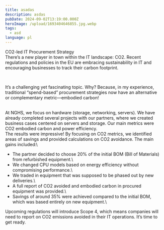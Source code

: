 ```yaml
---
title: asadas
description: asdas
pubDate: 2024-09-02T13:19:00.000Z
heroImage: /upload/1693404646855.jpg.webp
tags:
  - asd
language: pl
---
```

CO2-led IT Procurement Strategy<br/>
There’s a new player in town within the IT landscape: CO2. Recent regulations and policies in the EU are embracing sustainability in IT and encouraging businesses to track their carbon footprint.<br/>

<br/>

It’s a challenging yet fascinating topic. Why? Because, in my experience, traditional “spend-based” procurement strategies now have an alternative or complementary metric—embodied carbon!  <br/><br/>

At NGHS, we focus on hardware (storage, networking, servers). We have already completed several projects with our partners, where we created business cases centered on servers and storage. Our main metrics were CO2 embodied carbon and power efficiency.\
The results were impressive! By focusing on CO2 metrics, we identified areas of savings and provided calculations on CO2 avoidance. The main gains included:\

* The partner decided to choose 20% of the initial BOM (Bill of Materials) from refurbished equipment.\
* We changed CPU models based on energy efficiency without compromising performance.\
* We traded in equipment that was supposed to be phased out by new deliveries.\
* A full report of CO2 avoided and embodied carbon in procured equipment was provided.\
* Savings of around 35% were achieved compared to the initial BOM, which was based entirely on new equipment.\

Upcoming regulations will introduce Scope 4, which means companies will need to report on CO2 emissions avoided in their IT operations. It’s time to get ready.
